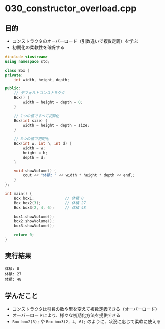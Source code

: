 # 030_constructor_overload.cpp

## 目的
- コンストラクタのオーバーロード（引数違いで複数定義）を学ぶ
- 初期化の柔軟性を確保する

```cpp
#include <iostream>
using namespace std;

class Box {
private:
    int width, height, depth;

public:
    // デフォルトコンストラクタ
    Box() {
        width = height = depth = 0;
    }

    // 1つの値ですべて初期化
    Box(int size) {
        width = height = depth = size;
    }

    // 3つの値で初期化
    Box(int w, int h, int d) {
        width = w;
        height = h;
        depth = d;
    }

    void showVolume() {
        cout << "体積: " << width * height * depth << endl;
    }
};

int main() {
    Box box1;              // 体積 0
    Box box2(3);           // 体積 27
    Box box3(2, 4, 6);     // 体積 48

    box1.showVolume();
    box2.showVolume();
    box3.showVolume();

    return 0;
}
```

## 実行結果
```
体積: 0
体積: 27
体積: 48
```

## 学んだこと
- コンストラクタは引数の数や型を変えて複数定義できる（オーバーロード）
- オーバーロードにより、様々な初期化方法を提供できる
- `Box box2(3);` や `Box box3(2, 4, 6);` のように、状況に応じて柔軟に使える
